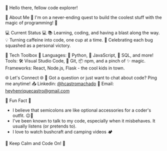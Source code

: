 👋 Hello there, fellow code explorer!

🌟 About Me 🌟
I'm on a never-ending quest to build the coolest stuff with the magic of programming! 🚀

💻 Current Status 💻
📚 Learning, coding, and having a blast along the way.
💡 Turning caffeine into code, one cup at a time.
🎉 Celebrating each bug squashed as a personal victory.

🔧 Tech Toolbox 🔧
Languages: 🐍 Python, 🚀 JavaScript, 💾 SQL, and more!
Tools: 🛠️ Visual Studio Code, 🐙 Git, 📦 npm, and a pinch of ✨ magic.
Frameworks: React, Node.js, Flask - the cool kids in town.


🌐 Let's Connect 🌐
💬 Got a question or just want to chat about code? Ping me anytime!
📤 Linkedin: [@hcastromachado](https://www.linkedin.com/in/henriquecmachado/)
📧 Email: heyhenriquecastro@gmail.com


🤖 Fun Fact 🤖
- I believe that semicolons are like optional accessories for a coder's outfit. 😉💼
- I've been known to talk to my code, especially when it misbehaves. It usually listens (or pretends to).
- I love to watch bushcraft and camping videos 🏕️


🚀 Keep Calm and Code On! 🚀

